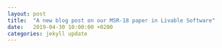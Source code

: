 ```yaml
---
layout: post
title:  "A new blog post on our MSR-18 paper in Livable Software"
date:   2019-04-30 10:00:00 +0200
categories: jekyll update
---
```

